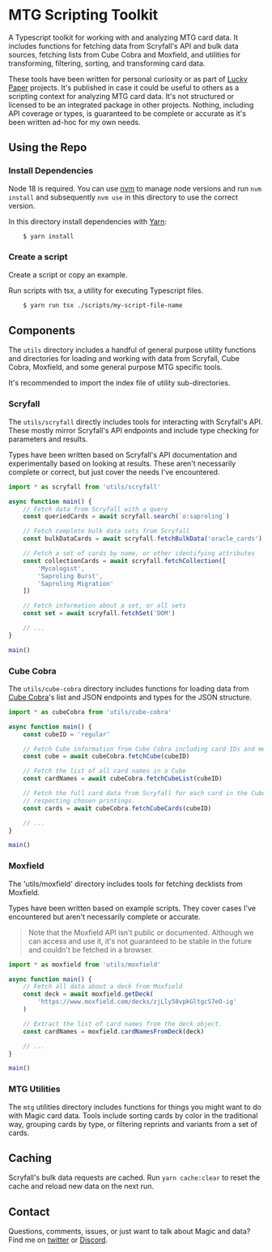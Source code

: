 # MTG Scripting Toolkit

A Typescript toolkit for working with and analyzing MTG card data. It includes
functions for fetching data from Scryfall's API and bulk data sources, fetching
lists from Cube Cobra and Moxfield, and utilities for transforming, filtering,
sorting, and transforming card data.

These tools have been written for personal curiosity or as part of
[Lucky Paper](https://luckypaper.co/) projects. It's published in case it could
be useful to others as a scripting context for analyzing MTG card data. It's not
structured or licensed to be an integrated package in other projects. Nothing,
including API coverage or types, is guaranteed to be complete or accurate as
it's been written ad-hoc for my own needs.

## Using the Repo

### Install Dependencies

Node 18 is required. You can use [nvm](https://github.com/nvm-sh/nvm) to manage
node versions and run `nvm install` and subsequently `nvm use` in this directory
to use the correct version.

In this directory install dependencies with [Yarn](https://yarnpkg.com):

```sh
    $ yarn install
```

### Create a script

Create a script or copy an example.

Run scripts with tsx, a utility for executing Typescript files.

```sh
    $ yarn run tsx ./scripts/my-script-file-name
```

## Components

The `utils` directory includes a handful of general purpose utility functions
and directories for loading and working with data from Scryfall, Cube Cobra,
Moxfield, and some general purpose MTG specific tools.

It's recommended to import the index file of utility sub-directories.

### Scryfall

The `utils/scryfall` directly includes tools for interacting with Scryfall's
API. These mostly mirror Scryfall's API endpoints and include type checking for
parameters and results.

Types have been written based on Scryfall's API documentation and experimentally
based on looking at results. These aren't necessarily complete or correct, but
just cover the needs I've encountered.

```typescript
import * as scryfall from 'utils/scryfall'

async function main() {
    // Fetch data from Scryfall with a query
    const queriedCards = await scryfall.search(`o:saproling`)

    // Fetch complete bulk data sets from Scryfall
    const bulkDataCards = await scryfall.fetchBulkData('oracle_cards')

    // Fetch a set of cards by name, or other identifying attributes
    const collectionCards = await scryfall.fetchCollection([
        'Mycologist',
        'Saproling Burst',
        'Saproling Migration'
    ])

    // Fetch information about a set, or all sets
    const set = await scryfall.fetchSet('DOM')

    // ...
}

main()
```

### Cube Cobra

The `utils/cube-cobra` directory includes functions for loading data from
[Cube Cobra](https://cubecobra.com)'s list and JSON endpoints and types for the
JSON structure.

```typescript
import * as cubeCobra from 'utils/cube-cobra'

async function main() {
    const cubeID = 'regular'

    // Fetch Cube information from Cube Cobra including card IDs and metadata
    const cube = await cubeCobra.fetchCube(cubeID)

    // Fetch the list of all card names in a Cube
    const cardNames = await cubeCobra.fetchCubeList(cubeID)

    // Fetch the full card data from Scryfall for each card in the Cube,
    // respecting chosen printings.
    const cards = await cubeCobra.fetchCubeCards(cubeID)

    // ...
}

main()
```

### Moxfield

The 'utils/moxfield' directory includes tools for fetching decklists from
Moxfield.

Types have been written based on example scripts. They cover cases I've
encountered but aren't necessarily complete or accurate.

> Note that the Moxfield API isn't public or documented. Although we can access
> and use it, it's not guaranteed to be stable in the future and couldn't be
> fetched in a browser.

```typescript
import * as moxfield from 'utils/moxfield'

async function main() {
    // Fetch all data about a deck from Moxfield
    const deck = await moxfield.getDeck(
        'https://www.moxfield.com/decks/zjLly58vpkGltgcS7eO-ig'
    )

    // Extract the list of card names from the deck object.
    const cardNames = moxfield.cardNamesFromDeck(deck)

    // ...
}

main()
```

### MTG Utilities

The `mtg` utilities directory includes functions for things you might want to do
with Magic card data. Tools include sorting cards by color in the traditional
way, grouping cards by type, or filtering reprints and variants from a set of
cards.

## Caching

Scryfall's bulk data requests are cached. Run `yarn cache:clear` to reset the
cache and reload new data on the next run.

## Contact

Questions, comments, issues, or just want to talk about Magic and data? Find me
on [twitter](https://twitter.com/ahmattox) or
[Discord](https://discordapp.com/users/226747568866983938).
